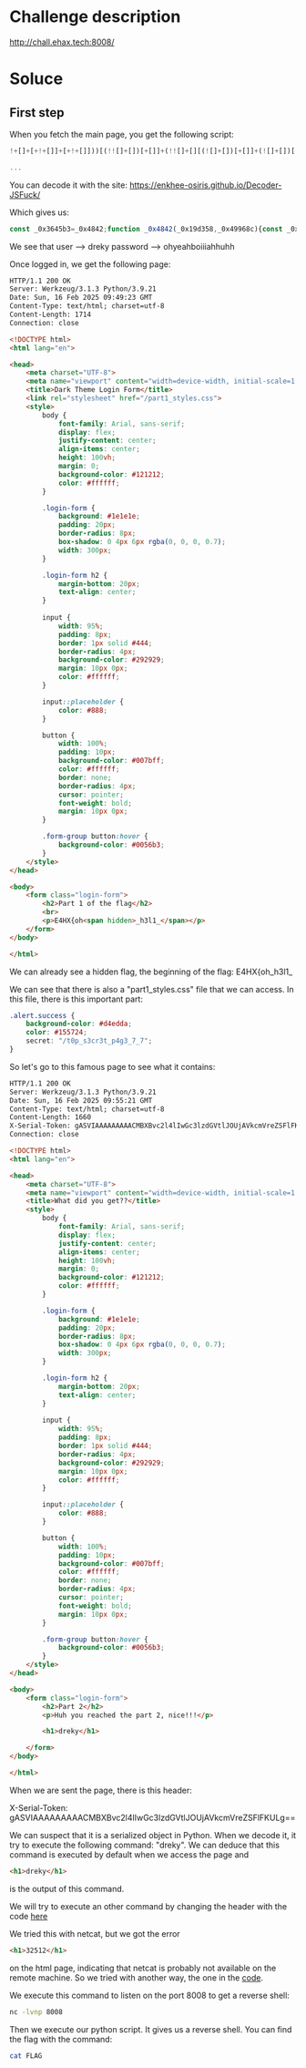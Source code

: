 # Challenge description

http://chall.ehax.tech:8008/

# Soluce

## First step

When you fetch the main page, you get the following script:

```js
!+[]+[+!+[]]+[+!+[]]))[(!![]+[])[+[]]+(!![]+[][(![]+[])[+[]]+(![]+[])[!+[]+!+[]]+(![]+[])[+!+[]]+(!![]+[])[+[]]])[+!+[]+[+[]]]+([]+[])[([][(![]+[])[+[]]+(![]+[])[!+[]+!+[]]+(![]+[])[+!+[]]+(!![]+[])[+[]]]+[])[!+[]+!+[]+!+[]]+(!![]+[][(![]+[])[+[]]+(![]+[])[!+[]+!+[]]+(![]+[])[+!+[]]+(!![]+[])[+[]]])[+!+[]+[+[]]]+([][[]]+[])[+!+[]]+(![]![]+[])[!+[]+!+[]]+(![]+[])[+!+[]]+(!![]+[])[+[]]])[+!+[]+[+[]]]+(![]+[])[!+[]+!+[]]+(!![]+[][(![]+[])[+[]]+(![]+[])[!+[]+!+[]]+(![]+[])[+!+[]]+(!![]+[])[+[]]])[+!+[]

...
```

You can decode it with the site: https://enkhee-osiris.github.io/Decoder-JSFuck/

Which gives us:

```js
const _0x3645b3=_0x4842;function _0x4842(_0x19d358,_0x49968c){const _0x2ad82b=_0x2ad8();return _0x4842=function(_0x484299,_0x4da982){_0x484299=_0x484299-0x1f1;let _0x4c8636=_0x2ad82b[_0x484299];return _0x4c8636;},_0x4842(_0x19d358,_0x49968c);}(function(_0x4ff4ae,_0x561f72){const _0x2b38fa=_0x4842,_0x2d072e=_0x4ff4ae();while(!![]){try{const _0x20be76=parseInt(_0x2b38fa(0x1f5))/0x1+-parseInt(_0x2b38fa(0x206))/0x2*(parseInt(_0x2b38fa(0x205))/0x3)+parseInt(_0x2b38fa(0x202))/0x4+-parseInt(_0x2b38fa(0x1ff))/0x5+-parseInt(_0x2b38fa(0x1fd))/0x6*(parseInt(_0x2b38fa(0x201))/0x7)+-parseInt(_0x2b38fa(0x1f2))/0x8+parseInt(_0x2b38fa(0x1fa))/0x9*(parseInt(_0x2b38fa(0x1f9))/0xa);if(_0x20be76===_0x561f72)break;else _0x2d072e['push'](_0x2d072e['shift']());}catch(_0x1a16c9){_0x2d072e['push'](_0x2d072e['shift']());}}}(_0x2ad8,0xbdbb4));const form=document[_0x3645b3(0x1fe)](_0x3645b3(0x200));async function submitForm(_0x361a11){const _0xbae53f=_0x3645b3,_0x261004=await fetch(_0xbae53f(0x203),{'method':'POST','body':JSON[_0xbae53f(0x208)](_0x361a11),'headers':{'Content-Type':_0xbae53f(0x1f4)}});window[_0xbae53f(0x1f7)]='/welcome.png';}form[_0x3645b3(0x1f8)](_0x3645b3(0x1f6),_0x3f6721=>{const _0x43e2d2=_0x3645b3;_0x3f6721[_0x43e2d2(0x1f1)]();const _0x451641=document[_0x43e2d2(0x204)](_0x43e2d2(0x1fc)),_0x12fab0=document['getElementById'](_0x43e2d2(0x207));_0x451641[_0x43e2d2(0x1fb)]=='dreky'&&_0x12fab0['value']=='ohyeahboiiiahhuhh'?submitForm({'user':_0x451641['value'],'pass':_0x12fab0[_0x43e2d2(0x1fb)]}):alert(_0x43e2d2(0x1f3));});function _0x2ad8(){const _0x5aa71f=['2115056nOLZur','Invalid\x20username\x20or\x20password','application/json','206204rQEQbe','submit','location','addEventListener','4252550HZZkfV','18etmbIj','value','username','43194hBWQRV','querySelector','5935145KtOSgP','.login-form','238aTVShg','6015272rbWZkU','/login','getElementById','15cVIXSQ','34886FmgdQH','password','stringify','preventDefault'];_0x2ad8=function(){return _0x5aa71f;};return _0x2ad8();}
```

We see that
user --> dreky
password --> ohyeahboiiiahhuhh

Once logged in, we get the following page:

```html
HTTP/1.1 200 OK
Server: Werkzeug/3.1.3 Python/3.9.21
Date: Sun, 16 Feb 2025 09:49:23 GMT
Content-Type: text/html; charset=utf-8
Content-Length: 1714
Connection: close

<!DOCTYPE html>
<html lang="en">

<head>
    <meta charset="UTF-8">
    <meta name="viewport" content="width=device-width, initial-scale=1.0">
    <title>Dark Theme Login Form</title>
    <link rel="stylesheet" href="/part1_styles.css">
    <style>
        body {
            font-family: Arial, sans-serif;
            display: flex;
            justify-content: center;
            align-items: center;
            height: 100vh;
            margin: 0;
            background-color: #121212;
            color: #ffffff;
        }

        .login-form {
            background: #1e1e1e;
            padding: 20px;
            border-radius: 8px;
            box-shadow: 0 4px 6px rgba(0, 0, 0, 0.7);
            width: 300px;
        }

        .login-form h2 {
            margin-bottom: 20px;
            text-align: center;
        }
    
        input {
            width: 95%;
            padding: 8px;
            border: 1px solid #444;
            border-radius: 4px;
            background-color: #292929;
            margin: 10px 0px;
            color: #ffffff;
        }

        input::placeholder {
            color: #888;
        }

        button {
            width: 100%;
            padding: 10px;
            background-color: #007bff;
            color: #ffffff;
            border: none;
            border-radius: 4px;
            cursor: pointer;
            font-weight: bold;
            margin: 10px 0px;
        }

        .form-group button:hover {
            background-color: #0056b3;
        }
    </style>
</head>

<body>
    <form class="login-form">
        <h2>Part 1 of the flag</h2>
        <br>
        <p>E4HX{oh<span hidden>_h3l1_</span></p>
    </form>
</body>

</html>
```

We can already see a hidden flag, the beginning of the flag: E4HX{oh_h3l1_

We can see that there is also a "part1_styles.css" file that we can access. 
In this file, there is this important part:

```css
.alert.success {
    background-color: #d4edda;
    color: #155724;
    secret: "/t0p_s3cr3t_p4g3_7_7";
}
```

So let's go to this famous page to see what it contains:

```html
HTTP/1.1 200 OK
Server: Werkzeug/3.1.3 Python/3.9.21
Date: Sun, 16 Feb 2025 09:55:21 GMT
Content-Type: text/html; charset=utf-8
Content-Length: 1660
X-Serial-Token: gASVIAAAAAAAAACMBXBvc2l4lIwGc3lzdGVtlJOUjAVkcmVreZSFlFKULg==
Connection: close

<!DOCTYPE html>
<html lang="en">

<head>
    <meta charset="UTF-8">
    <meta name="viewport" content="width=device-width, initial-scale=1.0">
    <title>What did you get??</title>
    <style>
        body {
            font-family: Arial, sans-serif;
            display: flex;
            justify-content: center;
            align-items: center;
            height: 100vh;
            margin: 0;
            background-color: #121212;
            color: #ffffff;
        }

        .login-form {
            background: #1e1e1e;
            padding: 20px;
            border-radius: 8px;
            box-shadow: 0 4px 6px rgba(0, 0, 0, 0.7);
            width: 300px;
        }

        .login-form h2 {
            margin-bottom: 20px;
            text-align: center;
        }
    
        input {
            width: 95%;
            padding: 8px;
            border: 1px solid #444;
            border-radius: 4px;
            background-color: #292929;
            margin: 10px 0px;
            color: #ffffff;
        }

        input::placeholder {
            color: #888;
        }

        button {
            width: 100%;
            padding: 10px;
            background-color: #007bff;
            color: #ffffff;
            border: none;
            border-radius: 4px;
            cursor: pointer;
            font-weight: bold;
            margin: 10px 0px;
        }

        .form-group button:hover {
            background-color: #0056b3;
        }
    </style>
</head>

<body>
    <form class="login-form">
        <h2>Part 2</h2>
        <p>Huh you reached the part 2, nice!!!</p>

        <h1>dreky</h1>

    </form>
</body>

</html>
```
When we are sent the page, there is this header:

X-Serial-Token: gASVIAAAAAAAAACMBXBvc2l4lIwGc3lzdGVtlJOUjAVkcmVreZSFlFKULg==

We can suspect that it is a serialized object in Python. When we decode it, it try to execute the following command: "dreky". We can deduce that this command is executed by default when we access the page and 

```html
<h1>dreky</h1>
```

is the output of this command.


We will try to execute an other command by changing the header with the code [here](serialize.py)

We tried this with netcat, but we got the error 

```html
<h1>32512</h1>
```

on the html page, indicating that netcat is probably not available on the remote machine. So we tried with another way, the one in the [code](serialize.py).

We execute this command to listen on the port 8008 to get a reverse shell:

```bash
nc -lvnp 8008
```

Then we execute our python script. It gives us a reverse shell. You can find the flag with the command:

```bash
cat FLAG
```